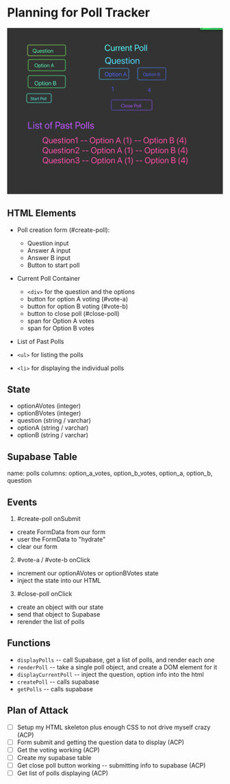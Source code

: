 # Planning for Poll Tracker

![](./wireframe.png)

## HTML Elements

-   Poll creation form (#create-poll):

    -   Question input
    -   Answer A input
    -   Answer B input
    -   Button to start poll

-   Current Poll Container

    -   `<div>` for the question and the options
    -   button for option A voting (#vote-a)
    -   button for option B voting (#vote-b)
    -   button to close poll (#close-poll)
    -   span for Option A votes
    -   span for Option B votes

-   List of Past Polls
-   `<ul>` for listing the polls
-   `<li>` for displaying the individual polls

## State

-   optionAVotes (integer)
-   optionBVotes (integer)
-   question (string / varchar)
-   optionA (string / varchar)
-   optionB (string / varchar)

## Supabase Table

name: polls
columns: option_a_votes, option_b_votes, option_a, option_b, question

## Events

1.  #create-poll onSubmit

-   create FormData from our form
-   user the FormData to "hydrate"
-   clear our form

2. #vote-a / #vote-b onClick

-   increment our optionAVotes or optionBVotes state
-   inject the state into our HTML

3. #close-poll onClick

-   create an object with our state
-   send that object to Supabase
-   rerender the list of polls

## Functions

-   `displayPolls` -- call Supabase, get a list of polls, and render each one
-   `renderPoll` -- take a single poll object, and create a DOM element for it
-   `displayCurrentPoll` -- inject the question, option info into the html
-   `createPoll` -- calls supabase
-   `getPolls` -- calls supabase

## Plan of Attack

-   [ ] Setup my HTML skeleton plus enough CSS to not drive myself crazy (ACP)
-   [ ] Form submit and getting the question data to display (ACP)
-   [ ] Get the voting working (ACP)
-   [ ] Create my supabase table
-   [ ] Get close poll button working -- submitting info to supabase (ACP)
-   [ ] Get list of polls displaying (ACP)
